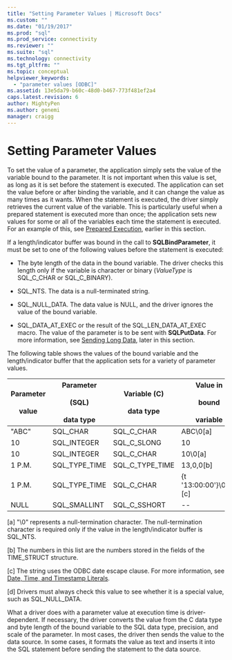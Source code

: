 ```yaml
---
title: "Setting Parameter Values | Microsoft Docs"
ms.custom: ""
ms.date: "01/19/2017"
ms.prod: "sql"
ms.prod_service: connectivity
ms.reviewer: ""
ms.suite: "sql"
ms.technology: connectivity
ms.tgt_pltfrm: ""
ms.topic: conceptual
helpviewer_keywords: 
  - "parameter values [ODBC]"
ms.assetid: 13e5da79-b60c-48d0-b467-773f481ef2a4
caps.latest.revision: 6
author: MightyPen
ms.author: genemi
manager: craigg
---
```

# Setting Parameter Values
To set the value of a parameter, the application simply sets the value of the variable bound to the parameter. It is not important when this value is set, as long as it is set before the statement is executed. The application can set the value before or after binding the variable, and it can change the value as many times as it wants. When the statement is executed, the driver simply retrieves the current value of the variable. This is particularly useful when a prepared statement is executed more than once; the application sets new values for some or all of the variables each time the statement is executed. For an example of this, see [Prepared Execution](../../../odbc/reference/develop-app/prepared-execution-odbc.md), earlier in this section.  
  
 If a length/indicator buffer was bound in the call to **SQLBindParameter**, it must be set to one of the following values before the statement is executed:  
  
-   The byte length of the data in the bound variable. The driver checks this length only if the variable is character or binary (*ValueType* is SQL_C_CHAR or SQL_C_BINARY).  
  
-   SQL_NTS. The data is a null-terminated string.  
  
-   SQL_NULL_DATA. The data value is NULL, and the driver ignores the value of the bound variable.  
  
-   SQL_DATA_AT_EXEC or the result of the SQL_LEN_DATA_AT_EXEC macro. The value of the parameter is to be sent with **SQLPutData**. For more information, see [Sending Long Data](../../../odbc/reference/develop-app/sending-long-data.md), later in this section.  
  
 The following table shows the values of the bound variable and the length/indicator buffer that the application sets for a variety of parameter values.  
  
|Parameter<br /><br /> value|Parameter<br /><br /> (SQL)<br /><br /> data type|Variable (C)<br /><br /> data type|Value in<br /><br /> bound<br /><br /> variable|Value in<br /><br /> length/indicator<br /><br /> buffer[d]|  
|-------------------------|-----------------------------------------|----------------------------------|-------------------------------------|----------------------------------------------------|  
|"ABC"|SQL_CHAR|SQL_C_CHAR|ABC\0[a]|SQL_NTS or 3|  
|10|SQL_INTEGER|SQL_C_SLONG|10|--|  
|10|SQL_INTEGER|SQL_C_CHAR|10\0[a]|SQL_NTS or 2|  
|1 P.M.|SQL_TYPE_TIME|SQL_C_TYPE_TIME|13,0,0[b]|--|  
|1 P.M.|SQL_TYPE_TIME|SQL_C_CHAR|{t '13:00:00'}\0[a], [c]|SQL_NTS or 14|  
|NULL|SQL_SMALLINT|SQL_C_SSHORT|--|SQL_NULL_DATA|  
  
 [a]   "\0" represents a null-termination character. The null-termination character is required only if the value in the length/indicator buffer is SQL_NTS.  
  
 [b]   The numbers in this list are the numbers stored in the fields of the TIME_STRUCT structure.  
  
 [c]   The string uses the ODBC date escape clause. For more information, see [Date, Time, and Timestamp Literals](../../../odbc/reference/develop-app/date-time-and-timestamp-literals.md).  
  
 [d]   Drivers must always check this value to see whether it is a special value, such as SQL_NULL_DATA.  
  
 What a driver does with a parameter value at execution time is driver-dependent. If necessary, the driver converts the value from the C data type and byte length of the bound variable to the SQL data type, precision, and scale of the parameter. In most cases, the driver then sends the value to the data source. In some cases, it formats the value as text and inserts it into the SQL statement before sending the statement to the data source.
